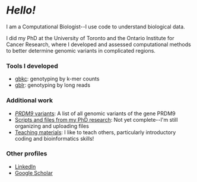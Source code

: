 # *Hello!*

I am a Computational Biologist--I use code to understand biological data.

I did my PhD at the University of Toronto and the Ontario Institute for Cancer Research, where I developed and assessed computational methods to better determine genomic variants in complicated regions.

### Tools I developed
- [gbkc](https://github.com/hgibling/gbkc): genotyping by k-mer counts
- [gblr](https://github.com/hgibling/gblr): genotyping by long reads

### Additional work
- [*PRDM9* variants](https://github.com/hgibling/PRDM9-Variants): A list of all genomic variants of the gene PRDM9
- [Scripts and files from my PhD research](https://github.com/hgibling/PhD-Thesis): Not yet complete--I'm still organizing and uploading files
- [Teaching materials](TeachingDossier): I like to teach others, particularly introductory coding and bioinformatics skills!

### Other profiles
- [LinkedIn](https://www.linkedin.com/in/hgibling/)
- [Google Scholar](https://scholar.google.ca/citations?user=T442hZQAAAAJ&hl=en)
